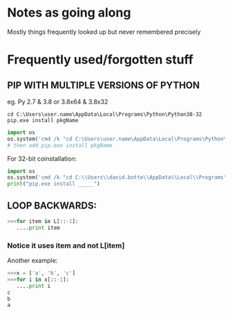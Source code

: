 # Notes as going along
Mostly things frequently looked up but never remembered precisely

# Frequently used/forgotten stuff

## PIP WITH MULTIPLE VERSIONS OF PYTHON

eg. Py 2.7 & 3.8 or 3.8x64 & 3.8x32

```CMD
cd C:\Users\user.name\AppData\Local\Programs\Python\Python38-32 pip.exe install pkgName
```

```python
import os
os.system('cmd /k "cd C:\Users\user.name\AppData\Local\Programs\Python\Python38-32"')
# then add pip.exe install pkgName
```

For 32-bit coinstallation:

```python
import os
os.system('cmd /k "cd C:\\Users\\david.botte\\AppData\\Local\\Programs\\Python\\Python38-32\\Scripts"')
print("pip.exe install _____")
```

## LOOP BACKWARDS:

```python
>>>for item in L[::-1]:
   ....print item
```

### Notice it uses item and not L[item]
Another example:

```python
>>>x = ['a', 'b', 'c']
>>>for i in x[::-1]:
   ....print i
c
b
a
```
